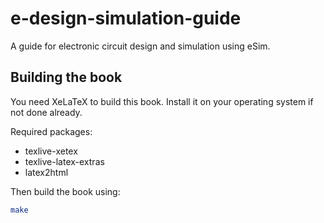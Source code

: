 e-design-simulation-guide
=========================

A guide for electronic circuit design and simulation using eSim.

Building the book
-----------------
You need XeLaTeX to build this book. Install it on your operating system
if not done already. 

Required packages:
* texlive-xetex
* texlive-latex-extras
* latex2html

Then build the book using:

```bash
make
```
